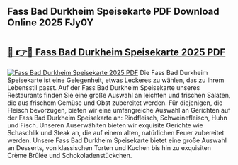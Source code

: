 ## Fass Bad Durkheim Speisekarte PDF Download Online 2025 FJy0Y

# <h2><a href="http://gc760we.nevu.top/?p=Fass+Bad+Durkheim+Speisekarte">🔗 👉🔴 Fass Bad Durkheim Speisekarte 2025 PDF</a></h2>

[![Fass Bad Durkheim Speisekarte 2025 PDF](https://i.imgur.com/dBaPXMq.png)](http://gc760we.nevu.top/?p=Fass+Bad+Durkheim+Speisekarte)
Die Fass Bad Durkheim Speisekarte ist eine Gelegenheit, etwas Leckeres zu wählen, das zu Ihrem Lebensstil passt. Auf der Fass Bad Durkheim Speisekarte unseres Restaurants finden Sie eine große Auswahl an leichten und frischen Salaten, die aus frischem Gemüse und Obst zubereitet werden. Für diejenigen, die Fleisch bevorzugen, bieten wir eine umfangreiche Auswahl an Gerichten auf der Fass Bad Durkheim Speisekarte an: Rindfleisch, Schweinefleisch, Huhn und Fisch. Unseren Auserwählten bieten wir exquisite Gerichte wie Schaschlik und Steak an, die auf einem alten, natürlichen Feuer zubereitet werden. Unsere Fass Bad Durkheim Speisekarte bietet eine große Auswahl an Desserts, von klassischen Torten und Kuchen bis hin zu exquisiten Crème Brûlée und Schokoladenstückchen.
